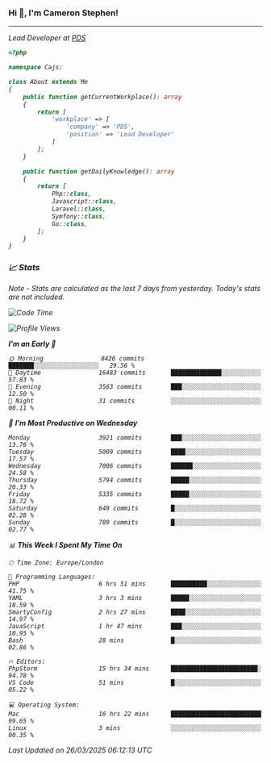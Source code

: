 ### Hi 👋, I'm Cameron Stephen!
<hr>
<p><em>Lead Developer at <a href="https://prindatasolutions.co.uk">PDS</a></p>


```php
<?php

namespace Cajs;

class About extends Me
{
    public function getCurrentWorkplace(): array
    {
        return [
            'workplace' => [
                'company' => 'PDS',
                'position' => 'Lead Developer'
            ]
        ];
    }

    public function getDailyKnowledge(): array
    {
        return [
            Php::class,
            Javascript::class,
            Laravel::class,
            Symfony::class,
            Go::class,
        ];
    }
}
```

### 📈 Stats
<p><em>Note - Stats are calculated as the last 7 days from yesterday. Today's stats are not included.</em></p>


<!--START_SECTION:waka-->
![Code Time](http://img.shields.io/badge/Code%20Time-4%2C419%20hrs%2015%20mins-blue)

![Profile Views](http://img.shields.io/badge/Profile%20Views-0-blue)

**I'm an Early 🐤** 

```text
🌞 Morning                8426 commits        ███████░░░░░░░░░░░░░░░░░░   29.56 % 
🌆 Daytime                16483 commits       ██████████████░░░░░░░░░░░   57.83 % 
🌃 Evening                3563 commits        ███░░░░░░░░░░░░░░░░░░░░░░   12.50 % 
🌙 Night                  31 commits          ░░░░░░░░░░░░░░░░░░░░░░░░░   00.11 % 
```
📅 **I'm Most Productive on Wednesday** 

```text
Monday                   3921 commits        ███░░░░░░░░░░░░░░░░░░░░░░   13.76 % 
Tuesday                  5009 commits        ████░░░░░░░░░░░░░░░░░░░░░   17.57 % 
Wednesday                7006 commits        ██████░░░░░░░░░░░░░░░░░░░   24.58 % 
Thursday                 5794 commits        █████░░░░░░░░░░░░░░░░░░░░   20.33 % 
Friday                   5335 commits        █████░░░░░░░░░░░░░░░░░░░░   18.72 % 
Saturday                 649 commits         █░░░░░░░░░░░░░░░░░░░░░░░░   02.28 % 
Sunday                   789 commits         █░░░░░░░░░░░░░░░░░░░░░░░░   02.77 % 
```


📊 **This Week I Spent My Time On** 

```text
🕑︎ Time Zone: Europe/London

💬 Programming Languages: 
PHP                      6 hrs 51 mins       ██████████░░░░░░░░░░░░░░░   41.75 % 
YAML                     3 hrs 3 mins        █████░░░░░░░░░░░░░░░░░░░░   18.59 % 
SmartyConfig             2 hrs 27 mins       ████░░░░░░░░░░░░░░░░░░░░░   14.97 % 
JavaScript               1 hr 47 mins        ███░░░░░░░░░░░░░░░░░░░░░░   10.95 % 
Bash                     28 mins             █░░░░░░░░░░░░░░░░░░░░░░░░   02.86 % 

🔥 Editors: 
PhpStorm                 15 hrs 34 mins      ████████████████████████░   94.78 % 
VS Code                  51 mins             █░░░░░░░░░░░░░░░░░░░░░░░░   05.22 % 

💻 Operating System: 
Mac                      16 hrs 22 mins      █████████████████████████   99.65 % 
Linux                    3 mins              ░░░░░░░░░░░░░░░░░░░░░░░░░   00.35 % 
```


 Last Updated on 26/03/2025 06:12:13 UTC
<!--END_SECTION:waka-->
